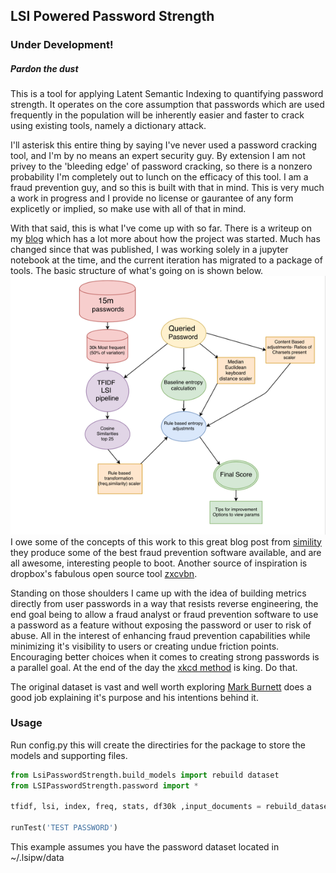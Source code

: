 ## LSI Powered Password Strength  
### Under Development!  
##### Pardon the dust  

This is a tool for applying Latent Semantic Indexing to quantifying password strength.  It operates on the core assumption that passwords which are used frequently in the population will be inherently easier and faster to crack using existing tools, namely a dictionary attack.  

I'll asterisk this entire thing by saying I've never used a password cracking tool, and I'm by no means an expert security guy.  By extension I am not privey to the 'bleeding edge' of password cracking, so there is a nonzero probability I'm completely out to lunch on the efficacy of this tool.  I am a fraud prevention guy, and so this is built with that in mind.  This is very much a work in  progress and I provide no license or gaurantee of any form explicetly or implied, so make use with all of that in mind.  

With that said, this is what I've come up with so far.  There is a writeup on my [blog](http://kylemix.com/password-strength-detection-with-NLP/) which has a lot more about how the project was started.  Much has changed since that was published, I was working solely in a jupyter notebook at the time, and the current iteration has migrated to a package of tools.  The basic structure of what's going on is shown below.
![image](images/dataFlowNLP.png)  
I owe some of the concepts of this work to this great blog post from [simility](https://simility.com/quantifying-insight-data-scientists-translate-hunch-probability-identify-potential-email-fraud/) they produce some of the best fraud prevention software available, and are all awesome, interesting people to boot.  Another source of inspiration is dropbox's fabulous open source tool [zxcvbn](https://github.com/dropbox/python-zxcvbn).  

Standing on those shoulders I came up with the idea of building metrics directly from user passwords in a way that resists reverse engineering, the end goal being to allow a fraud analyst or fraud prevention software to use a password as a feature without exposing the password or user to risk of abuse.  All in the interest of enhancing fraud prevention capabilities while minimizing it's visibility to users or creating undue friction points. Encouraging better choices when it comes to creating strong passwords is a parallel goal. At the end of the day the [xkcd method](https://github.com/mroth/xkcdpass) is king.  Do that.

The original dataset is vast and well worth exploring [Mark Burnett](https://xato.net/today-i-am-releasing-ten-million-passwords-b6278bbe7495#.vrat8u3oo) does a good job explaining it's purpose and his intentions behind it.         

### Usage  

Run config.py this will create the directiries for the package to store the models and supporting files.

```python
from LsiPasswordStrength.build_models import rebuild dataset
from LSIPasswordStrength.password import *

tfidf, lsi, index, freq, stats, df30k ,input_documents = rebuild_dataset(filename='10-million-combos',top_n=30000,file_type='txt')

runTest('TEST PASSWORD')
``` 

This example assumes you have the password dataset located in ~/.lsipw/data  



